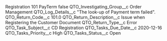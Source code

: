 <?xml version="1.0" encoding="UTF-8"?>
<CustomMetadata xmlns="http://soap.sforce.com/2006/04/metadata" xmlns:xsi="http://www.w3.org/2001/XMLSchema-instance" xmlns:xsd="http://www.w3.org/2001/XMLSchema">
    <label>Registration 101 PayTerm</label>
    <protected>false</protected>
    <values>
        <field>QTO_Investigating_Group__c</field>
        <value xsi:type="xsd:string">Order Management</value>
    </values>
    <values>
        <field>QTO_Log_Details__c</field>
        <value xsi:type="xsd:string">&quot;The look-up of Payment term failed&quot;.</value>
    </values>
    <values>
        <field>QTO_Return_Code__c</field>
        <value xsi:type="xsd:double">101.0</value>
    </values>
    <values>
        <field>QTO_Return_Description__c</field>
        <value xsi:type="xsd:string">Issue when Registering the Customer Document</value>
    </values>
    <values>
        <field>QTO_Return_Type__c</field>
        <value xsi:type="xsd:string">Error</value>
    </values>
    <values>
        <field>QTO_Task_Subject__c</field>
        <value xsi:type="xsd:string">CD Registration</value>
    </values>
    <values>
        <field>QTO_Tasks_Due_Date__c</field>
        <value xsi:type="xsd:date">2020-12-16</value>
    </values>
    <values>
        <field>QTO_Tasks_Priority__c</field>
        <value xsi:type="xsd:string">High</value>
    </values>
    <values>
        <field>QTO_Tasks_Status__c</field>
        <value xsi:type="xsd:string">Open</value>
    </values>
</CustomMetadata>
